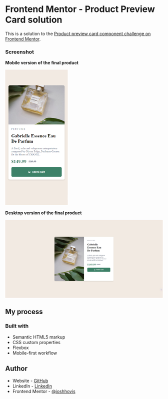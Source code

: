 # Frontend Mentor - Product Preview Card solution

This is a solution to the [Product preview card component challenge on Frontend Mentor](https://www.frontendmentor.io/challenges/product-preview-card-component-GO7UmttRfa).

### Screenshot

**Mobile version of the final product**

<img src="./images/screenshot-mobile.png" alt="Image of a product preview card on a mobile device viewport" width="200"/>

**Desktop version of the final product**

<img src="./images/screenshot-desktop.png" alt="Image of a product preview card on a desktop device viewport" width="550"/>

## My process

### Built with

-   Semantic HTML5 markup
-   CSS custom properties
-   Flexbox
-   Mobile-first workflow

## Author

-   Website - [GitHub](https://github.com/joshhovis)
-   LinkedIn - [LinkedIn](https://www.linkedin.com/in/joshua-hovis/)
-   Frontend Mentor - [@joshhovis](https://www.frontendmentor.io/profile/joshhovis)
